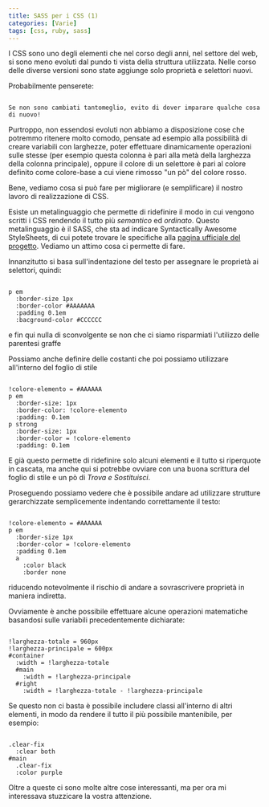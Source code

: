 ```yaml
---
title: SASS per i CSS (1)
categories: [Varie]
tags: [css, ruby, sass]
---
```

I CSS sono uno degli elementi che nel corso degli anni, nel settore del web, si sono meno evoluti dal pundo ti vista della struttura utilizzata. Nelle corso delle diverse versioni sono state aggiunge solo proprietà e selettori nuovi.

Probabilmente penserete: 
~~~language-php

Se non sono cambiati tantomeglio, evito di dover imparare qualche cosa di nuovo!
~~~

Purtroppo, non essendosi evoluti non abbiamo a disposizione cose che potremmo ritenere molto comodo, pensate ad esempio alla possibilità di creare variabili con larghezze, poter effettuare dinamicamente operazioni sulle stesse (per esempio questa colonna è pari alla metà della larghezza della colonna principale), oppure il colore di un selettore è pari al colore definito come colore-base a cui viene rimosso "un pò" del colore rosso.

Bene, vediamo cosa si può fare per migliorare (e semplificare) il nostro lavoro di realizzazione di CSS.
<!--break-->
Esiste un metalinguaggio che permette di ridefinire il modo in cui vengono scritti i CSS rendendo il tutto più _semantico_ ed _ordinato_.
Questo metalinguaggio è il SASS, che sta ad indicare Syntactically Awesome StyleSheets, di cui potete trovare le specifiche alla <a href="http://haml.hamptoncatlin.com/docs/sass">pagina ufficiale del progetto</a>. Vediamo un attimo cosa ci permette di fare.

Innanzitutto si basa sull'indentazione del testo per assegnare le proprietà ai selettori, quindi:
~~~language-php

p em
  :border-size 1px
  :border-color #AAAAAAA
  :padding 0.1em
  :bacground-color #CCCCCC
~~~

e fin qui nulla di sconvolgente se non che ci siamo risparmiati l'utilizzo delle parentesi graffe

Possiamo anche definire delle costanti che poi possiamo utilizzare all'interno del foglio di stile
~~~language-php

!colore-elemento = #AAAAAA
p em
  :border-size: 1px
  :border-color: !colore-elemento
  :padding: 0.1em
p strong
  :border-size: 1px
  :border-color = !colore-elemento
  :padding: 0.1em
~~~

E già questo permette di ridefinire solo alcuni elementi e il tutto si riperquote in cascata, ma anche qui si potrebbe ovviare con una buona scrittura del foglio di stile e un pò di _Trova e Sostituisci_.

Proseguendo possiamo vedere che è possibile andare ad utilizzare strutture gerarchizzate semplicemente indentando correttamente il testo:
~~~language-php

!colore-elemento = #AAAAAA
p em
  :border-size 1px
  :border-color = !colore-elemento
  :padding 0.1em
  a
    :color black
    :border none
~~~

riducendo notevolmente il rischio di andare a sovrascrivere proprietà in maniera indiretta.

Ovviamente è anche possibile effettuare alcune operazioni matematiche basandosi sulle variabili precedentemente dichiarate:
~~~language-php

!larghezza-totale = 960px
!larghezza-principale = 600px
#container
  :width = !larghezza-totale
  #main
    :width = !larghezza-principale
  #right
    :width = !larghezza-totale - !larghezza-principale
~~~


Se questo non ci basta è possibile includere classi all'interno di altri elementi, in modo da rendere il tutto il più possibile mantenibile, per esempio:
~~~language-php

.clear-fix
  :clear both
#main
  .clear-fix
  :color purple
~~~


Oltre a queste ci sono molte altre cose interessanti, ma per ora mi interessava stuzzicare la vostra attenzione.